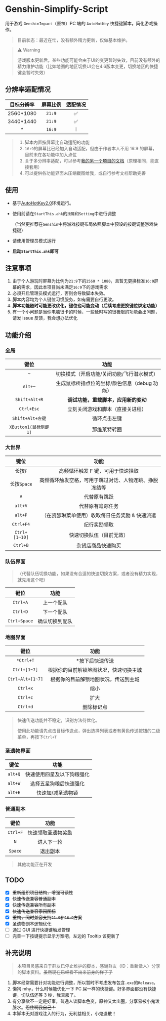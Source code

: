 # Genshin-Simplify-Script

用于游戏 `GenshinImpact`（原神）PC 端的 `AutoHotKey` 快捷键脚本，简化游戏操作。

> 目前状态：最近在忙，没有额外精力更新，仅做基本维护。

> ⚠ Warning
> 
> 游戏版本更新后，某些功能可能会由于UI的变更暂时失效，目前没有额外的精力维护功能（比如地图的地区切换UI会在4.6版本变更，切换地区的快捷键会暂时失效）

## 分辨率适配情况

| 目标分辨率 | 屏幕比例 | 适配情况 |
| :--------: | :------: | :------: |
| 2560\*1080 |  `21:9`  |    ✅    |
| 3440\*1440 |  `21:9`  |    ✅    |
|     \*     |  `16:9`  |    ❕    |

> 1. 脚本内置按屏幕比自动适配的功能
> 2. `16:9`的屏幕比已经加入自动适配，但由于作者本人不用 16:9 的屏幕，目前未在各功能中加入点位
> 3. 关于多分辨率适配，可以参考[我的另一个项目的文档](https://github.com/KINOVE/StarRail-EasyScript/blob/master/files/docs/Multiresolution.md)（原理相同，能直接套用）
> 4. 可以提供各功能界面未压缩截图给我，或自行参考文档帮助完善

## 使用

- 基于[AutoHotKey2.0](https://www.autohotkey.com/)环境运行。
- 使用前请在`StartThis.ahk`的`按键`和`Setting`中进行调整

  （当然更推荐在`Genshin`中将游戏按键布局依照脚本中预设的按键调整游戏快捷键）

- 请使用管理员模式运行
- **启动`StartThis.ahk`即可**

## 注意事项

1. 由于个人游玩时屏幕为比例为`21:9`下的`2560 * 1080`，且暂无更换标准`16:9`屏幕的需求，因此本项目尚未满足`16:9`下的游戏需求<br>
2. 必须开启管理员模式运行，否则会导致脚本失效。
3. 脚本内容均为个人键位习惯服务，如有需要自行更改。
4. **脚本功能随时可能更改优化，键位也可能变动（后续考虑更换键位绑定功能）**
5. 有一个小问题是当你电脑很卡的时候，一些延时写的很极限的功能会出问题，请发 issue 反馈，我会想办法优化

## 功能介绍

### 全局

|         键位          |                     功能                      | 
| :-------------------: | :-------------------------------------------: |
|          `~`          |  切换模式（开启功能/关闭功能/飞行潜水模式）   |
|        `Alt+~`        | 生成鼠标所指点位的坐标/颜色信息（debug 功能） |
|     `Shift+Alt+R`     |     **调试功能，重载脚本，应用新的变动**      |
|      `Ctrl+Esc`       |       立刻关闭游戏和脚本（直接关进程）        |
|   `Shift+Alt+左键`    |                 循环点击左键                  |
| `XButton1(鼠标侧键1)` |                 那维莱特转圈                  |

### 大世界

|     键位      |                          功能                          |
| :-----------: | :----------------------------------------------------: |
|    长按`F`    |           高频循环触发 F 键，可用于快速拾取            |
|  长按`Space`  | 高频循环触发空格，可用于跳过对话、人物连跳、挣脱冻结等 |
|      `V`      |                      代替原有跳跃                      |
|    `alt+V`    |                    代替原有追踪任务                    |
|    `alt+P`    |    （在凯瑟琳菜单使用）收取每日任务奖励 & 快速派遣     |
|   `Ctrl+F4`   |                      纪行奖励领取                      |
| `Ctrl+[1~10]` |                快速切换队伍（目前无效）                |
|   `Ctrl+B`    |                   杂货店商品快速购买                   |

### 队伍界面

> （代替队伍切换功能，如果没有合适的快速切换方案，或者没有精力实现，就先用这个吧）

|     键位     |      功能      |
| :----------: | :------------: |
|   `Ctrl+A`   |   上一个配队   |
|   `Ctrl+D`   |   下一个配队   |
| `Ctrl+Space` | 确认切换到配队 |

### 地图界面

|       键位       |                  功能                  |
| :--------------: | :------------------------------------: |
|    `*Ctrl+T`     |            \*按下后快速传送            |
|   `Ctrl+[1~7]`   | 根据你的目前解锁地图状况，快速切换主城 |
| `Ctrl+Alt+[1~7]` |  根据你的目前解锁地图状况，传送到主城  |
|     `Ctrl+x`     |                  缩小                  |
|     `Ctrl+c`     |                  扩大                  |
|     `Ctrl+d`     |               删除标记点               |

> 快速传送功能并不稳定，识别方法待优化。
>
> 使用此功能请先点击目标传送点，弹出选择列表或者有黄色传送按钮的二级菜单，再按下`Ctrl+T`

### 圣遗物界面

|  键位   |            功能            |
| :-----: | :------------------------: |
| `alt+Q` | 快速使用四星及以下狗粮强化 |
| `alt+W` |   选择五星狗粮后快速强化   |
| `alt+E` |     快速加/减圣遗物锁      |

### 普通副本

|   键位   |        功能        |
| :------: | :----------------: |
| `Ctrl+F` | 快速领取圣遗物奖励 |
|   `N`    |     进入下一轮     |
| `Space`  |      退出副本      |

> 其他功能正在开发

## TODO

- [x] ~~重新组织项目结构，增强可读性~~
- [x] ~~快速传送兼容普通副本~~
- [x] ~~快速传送兼容所有副本~~
- [x] ~~快速传送兼容家园图标~~
- [x] ~~重构，同时兼容支持`21:9`和`16:9`方案~~
- [x] ~~圣遗物副本逻辑优化~~
- [ ] 通过 GUI 进行快捷键触发管理
- [ ] 完善一下按键提示显示方案吧，左边的 Tooltip 该更新了

## 补充说明

> 本项目灵感来自于群友已停止维护的脚本，感谢群友（ID：重新做人）分享的脚本资料。~~虽然现在已经看不出来前身的样子了~~

1. 脚本经常需要针对功能进行调整，所以暂时不考虑发布包含`.exe`的`Release`。
2. 懒狗 mhy，什么时候能优化一下 PC 屎一样的快捷键。好多界面都没有快捷键，切队伍还等 3 秒，我真服了。
3. 有分享欲不一定是好事，普通人谈脚本色变，原神又太出圈，分享易被小鬼泼脏水。~~忍住啊我自己！~~
4. 本脚本无对游戏注入的行为，无利益相关，小鬼退散！

